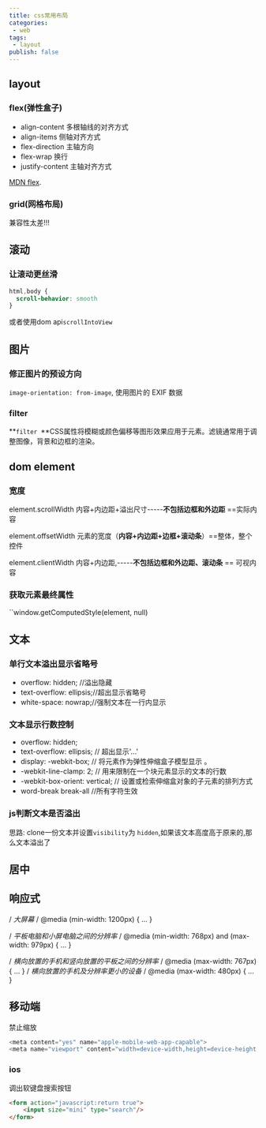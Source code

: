 ```yaml
---
title: css常用布局
categories: 
 - web
tags:
 - layout
publish: false
---
```


## layout

### flex(弹性盒子)

- align-content	 多根轴线的对齐方式 
- align-items	侧轴对齐方式
- flex-direction	主轴方向	
- flex-wrap	换行
- justify-content	主轴对齐方式

[MDN flex]( https://wiki.developer.mozilla.org/zh-CN/docs/Web/CSS/CSS_Flexible_Box_Layout ).

### grid(网格布局)

兼容性太差!!!

## 滚动

### 让滚动更丝滑

```css
html,body {
  scroll-behavior: smooth
}
```

或者使用dom api`scrollIntoView`

## 图片

### 修正图片的预设方向 

`image-orientation: from-image`, 使用图片的 EXIF 数据

### filter

**`filter `**CSS属性将模糊或颜色偏移等图形效果应用于元素。滤镜通常用于调整图像，背景和边框的渲染。

## dom element

### 宽度

element.scrollWidth  内容+内边距+溢出尺寸-----**不包括边框和外边距** ==实际内容

element.offsetWidth 元素的宽度（**内容+内边距+边框+滚动条**）==整体，整个控件

element.clientWidth  内容+内边距,-----**不包括边框和外边距、滚动条** == 可视内容

### 获取元素最终属性

``window.getComputedStyle(element, null)` `

## 文本

### **单行文本溢出显示省略号**

- overflow: hidden; //溢出隐藏
- text-overflow: ellipsis;//超出显示省略号
- white-space: nowrap;//强制文本在一行内显示

### **文本显示行数控制**

- overflow: hidden;
- text-overflow: ellipsis; // 超出显示'...'
- display: -webkit-box; // 将元素作为弹性伸缩盒子模型显示 。
- -webkit-line-clamp: 2; // 用来限制在一个块元素显示的文本的行数
- -webkit-box-orient: vertical; // 设置或检索伸缩盒对象的子元素的排列方式
- word-break break-all //所有字符生效

### js判断文本是否溢出

思路: clone一份文本并设置` visibility `为 `hidden`,如果该文本高度高于原来的,那么文本溢出了

## 居中

## 响应式

/ *大屏幕* /
 @media (min-width: 1200px) { ... }

/ *平板电脑和小屏电脑之间的分辨率* /
 @media (min-width: 768px) and (max-width: 979px) { ... }

/ *横向放置的手机和竖向放置的平板之间的分辨率* /
 @media (max-width: 767px) { ... }
 / *横向放置的手机及分辨率更小的设备* /
 @media (max-width: 480px) { ... }

## 移动端

禁止缩放

```javascript
<meta content="yes" name="apple-mobile-web-app-capable">
<meta name="viewport" content="width=device-width,height=device-height,inital-scale=1.0,maximum-scale=1.0,user-scalable=no;">
```

### ios

调出软键盘搜索按钮

```html
<form action="javascript:return true">
    <input size="mini" type="search"/>
</form>
```

